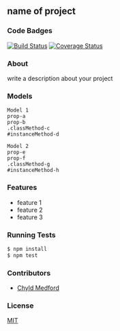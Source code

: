 ## name of project
### Code Badges
[![Build Status](https://travis-ci.org/mfbadr/iron-chef.svg)](https://travis-ci.org/mfbadr/iron-chef)
[![Coverage Status](https://coveralls.io/repos/mfbadr/iron-chef/badge.png)](https://coveralls.io/r/mfbadr/iron-chef)

### About
write a description about your project

### Models
```
Model 1
prop-a
prop-b
.classMethod-c
#instanceMethod-d
```

```
Model 2
prop-e
prop-f
.classMethod-g
#instanceMethod-h
```

### Features
- feature 1
- feature 2
- feature 3

### Running Tests
```bash
$ npm install
$ npm test
```

### Contributors
- [Chyld Medford](https://github.com/chyld)

### License
[MIT](LICENSE)

